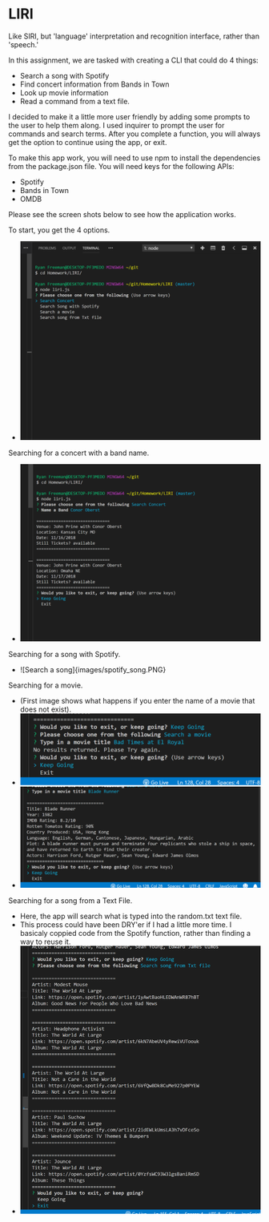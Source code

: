 # LIRI
Like SIRI, but 'language' interpretation and recognition interface, rather than 'speech.'

In this assignment, we are tasked with creating a CLI that could do 4 things: 
- Search a song with Spotify 
- Find concert information from Bands in Town 
- Look up movie information 
- Read a command from a text file. 

I decided to make it a little more user friendly by adding some prompts to the user to help them along. I used inquirer to prompt the user for commands and search terms. After you complete a function, you will always get the option to continue using the app, or exit. 

To make this app work, you will need to use npm to install the dependencies from the package.json file. You will need keys for the following APIs:
- Spotify
- Bands in Town
- OMDB 

Please see the screen shots below to see how the application works. 

To start, you get the 4 options. 
- ![How to start](images/start.PNG)

Searching for a concert with a band name.
- ![Search for concert](images/bands_in_town.PNG)

Searching for a song with Spotify.
- ![Search a song]{images/spotify_song.PNG}

Searching for a movie. 
- (First image shows what happens if you enter the name of a movie that does not exist).
- ![Search with no result](images/movie_no_result.PNG)
- ![Search with result](images/movie_result.png)

Searching for a song from a Text File. 
- Here, the app will search what is typed into the random.txt text file. 
- This process could have been DRY'er if I had a little more time. I basicaly coppied code from the Spotify function, rather than finding a way to reuse it. 
- ![Use Text FIle](images/use_txt_file.PNG) 